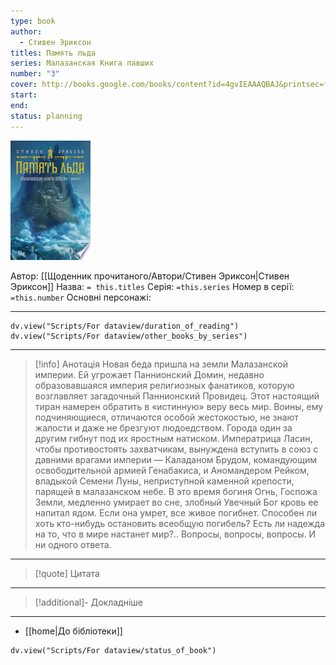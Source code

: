 ```yaml
---
type: book
author:
  - Стивен Эриксон
titles: Память льда
series: Малазанская Книга павших
number: "3"
cover: http://books.google.com/books/content?id=4gvIEAAAQBAJ&printsec=frontcover&img=1&zoom=1&edge=curl&source=gbs_api
start:
end:
status: planning
---
```

![cover|150](media/cover!150-505.jpg)

Автор: [[Щоденник прочитаного/Автори/Стивен Эриксон|Стивен Эриксон]]
Назва: `= this.titles`
Серія:  `=this.series`
Номер в серії: `=this.number`
Основні персонажі:

---
```dataviewjs
dv.view("Scripts/For dataview/duration_of_reading")
dv.view("Scripts/For dataview/other_books_by_series")
```

---
>[!info] Анотація
>Новая беда пришла на земли Малазанской империи. Ей угрожает Паннионский Домин, недавно образовавшаяся империя религиозных фанатиков, которую возглавляет загадочный Паннионский Провидец. Этот настоящий тиран намерен обратить в «истинную» веру весь мир. Воины, ему подчиняющиеся, отличаются особой жестокостью, не знают жалости и даже не брезгуют людоедством. Города один за другим гибнут под их яростным натиском. Императрица Ласин, чтобы противостоять захватчикам, вынуждена вступить в союз с давними врагами империи — Каладаном Брудом, командующим освободительной армией Генабакиса, и Аномандером Рейком, владыкой Семени Луны, неприступной каменной крепости, парящей в малазанском небе. В это время богиня Огнь, Госпожа Земли, медленно умирает во сне, злобный Увечный Бог кровь ее напитал ядом. Если она умрет, все живое погибнет. Способен ли хоть кто-нибудь остановить всеобщую погибель? Есть ли надежда на то, что в мире настанет мир?.. Вопросы, вопросы, вопросы. И ни одного ответа.
___

>[!quote] Цитата

---
>[!additional]- Докладніше

---

- [[home|До бібліотеки]]

```dataviewjs
dv.view("Scripts/For dataview/status_of_book")
```